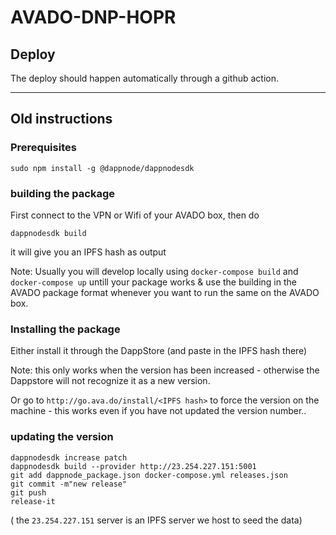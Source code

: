 # AVADO-DNP-HOPR

## Deploy

The deploy should happen automatically through a github action.

---

## Old instructions

### Prerequisites

`sudo npm install -g @dappnode/dappnodesdk`

### building the package

First connect to the VPN or Wifi of your AVADO box, then do

`dappnodesdk build`

it will give you an IPFS hash as output

Note: Usually you will develop locally using `docker-compose build` and `docker-compose up` untill your package works & use the building in the AVADO package format whenever you want to run the same on the AVADO box.


### Installing the package

Either install it through the DappStore (and paste in the IPFS hash there)

Note: this only works when the version has been increased - otherwise the Dappstore will not recognize it as a new version.


Or go to `http://go.ava.do/install/<IPFS hash>` to force the version on the machine - this works even if you have not updated the version number..


### updating the version 

```
dappnodesdk increase patch
dappnodesdk build --provider http://23.254.227.151:5001 
git add dappnode_package.json docker-compose.yml releases.json
git commit -m"new release"
git push
release-it
```

( the `23.254.227.151` server is an IPFS server we host to seed the data)

